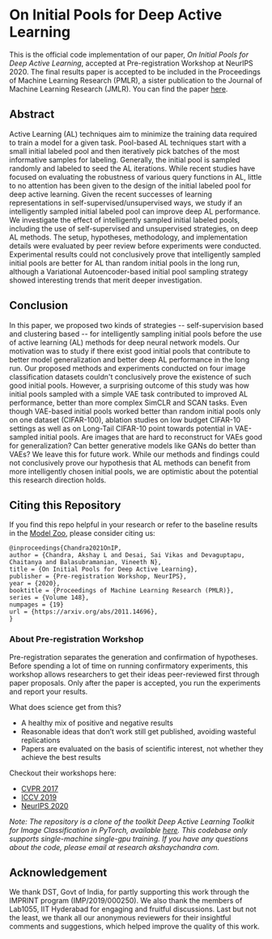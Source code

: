# On Initial Pools for Deep Active Learning

This is the official code implementation of our paper, _On Initial Pools for Deep Active Learning_, accepted at Pre-registration Workshop at NeurIPS 2020. The final results paper is accepted to be included in the Proceedings of Machine Learning Research (PMLR), a sister publication to the Journal of Machine Learning Research (JMLR). You can find the paper [here](https://arxiv.org/abs/2011.14696). 


## Abstract
Active Learning (AL) techniques aim to minimize the training data required to train a model for a given task. Pool-based AL techniques start with a small initial labeled pool and then iteratively pick batches of the most informative samples for labeling. Generally, the initial pool is sampled randomly and labeled to seed the AL iterations. While recent studies have focused on evaluating the robustness of various query functions in AL, little to no attention has been given to the design of the initial labeled pool for deep active learning. Given the recent successes of learning representations in self-supervised/unsupervised ways, we study if an intelligently sampled initial labeled pool can improve deep AL performance. We investigate the effect of intelligently sampled initial labeled pools, including the use of self-supervised and unsupervised strategies, on deep AL methods. The setup, hypotheses, methodology, and implementation details were evaluated by peer review before experiments were conducted. Experimental results could not conclusively prove that intelligently sampled initial pools are better for AL than random initial pools in the long run, although a Variational Autoencoder-based initial pool sampling strategy showed interesting trends that merit deeper investigation.


## Conclusion
In this paper, we proposed two kinds of strategies -- self-supervision based and clustering based -- for intelligently sampling initial pools before the use of active learning (AL) methods for deep neural network models. Our motivation was to study if there exist good initial pools that contribute to better model generalization and better deep AL performance in the long run. Our proposed methods and experiments conducted on four image classification datasets couldn't conclusively prove the existence of such good initial pools. However, a surprising outcome of this study was how initial pools sampled with a simple VAE task contributed to improved AL performance, better than more complex SimCLR and SCAN tasks. Even though VAE-based initial pools worked better than random initial pools only on one dataset (CIFAR-100), ablation studies on low budget CIFAR-10 settings as well as on Long-Tail CIFAR-10 point towards potential in VAE-sampled initial pools. Are images that are hard to reconstruct for VAEs good for generalization? Can better generative models like GANs do better than VAEs? We leave this for future work. While our methods and findings could not conclusively prove our hypothesis that AL methods can benefit from more intelligently chosen initial pools, we are optimistic about the potential this research direction holds. 


## Citing this Repository
If you find this repo helpful in your research or refer to the baseline results in the [Model Zoo](MODEL_ZOO.md), please consider citing us:
```
@inproceedings{Chandra2021OnIP,
author = {Chandra, Akshay L and Desai, Sai Vikas and Devaguptapu, Chaitanya and Balasubramanian, Vineeth N},
title = {On Initial Pools for Deep Active Learning},
publisher = {Pre-registration Workshop, NeurIPS},
year = {2020},
booktitle = {Proceedings of Machine Learning Research (PMLR)},
series = {Volume 148},
numpages = {19}
url = {https://arxiv.org/abs/2011.14696},
}
```


### About Pre-registration Workshop
Pre-registration separates the generation and confirmation of hypotheses. Before spending a lot of time on running confirmatory experiments, this workshop allows researchers to get their ideas peer-reviewed first through paper proposals. Only after the paper is accepted, you run the experiments and report your results.  

What does science get from this?
* A healthy mix of positive and negative results
* Reasonable ideas that don’t work still get published, avoiding wasteful replications
* Papers are evaluated on the basis of scientific interest, not whether they achieve the best results

Checkout their workshops here:
* [CVPR 2017](http://negative.vision/)
* [ICCV 2019](http://preregister.vision/)
* [NeurIPS 2020](https://preregister.science/neurips2020.html)

_Note: The repository is a clone of the toolkit _Deep Active Learning Toolkit for Image Classification in PyTorch_, available [here](https://github.com/acl21/deep-active-learning-pytorch). This codebase only supports single-machine single-gpu training. If you have any questions about the code, please email at research <at> akshaychandra <dot> com._ 

## Acknowledgement
We thank DST, Govt of India, for partly supporting this work through the IMPRINT program (IMP/2019/000250). We also thank the members of Lab1055, IIT Hyderabad for engaging and fruitful discussions. Last but not the least, we thank all our anonymous reviewers for their insightful comments and suggestions, which helped improve the quality of this work.